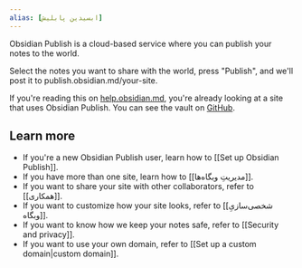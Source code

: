```yaml
---
alias: [ابسیدین پابلیش]
---
```


Obsidian Publish is a cloud-based service where you can publish your notes to the world.

Select the notes you want to share with the world, press "Publish", and we'll post it to publish.obsidian.md/your-site.

If you're reading this on [help.obsidian.md](https://help.obsidian.md), you're already looking at a site that uses Obsidian Publish. You can see the vault on [GitHub](https://github.com/obsidianmd/obsidian-docs).

## Learn more

- If you're a new Obsidian Publish user, learn how to [[Set up Obsidian Publish]].
- If you have more than one site, learn how to [[مدیریتِ وبگاه‌ها]].
- If you want to share your site with other collaborators, refer to [[همکاری]].
- If you want to customize how your site looks, refer to [[شخصی‌سازیِ وبگاه]].
- If you want to know how we keep your notes safe, refer to [[Security and privacy]].
- If you want to use your own domain, refer to [[Set up a custom domain|custom domain]].

